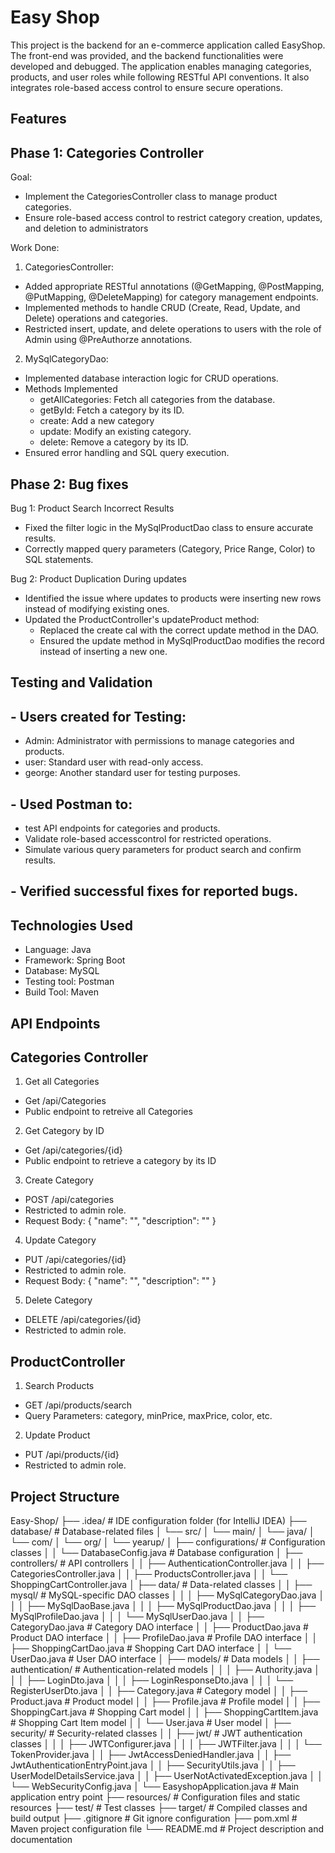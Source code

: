 
# Easy Shop

This project is the backend for an e-commerce application called EasyShop. The front-end was provided, and the backend functionalities were developed and debugged. The application enables managing categories, products, and user roles while following RESTful API conventions. It also integrates role-based access control to ensure secure operations.











## Features

## Phase 1: Categories Controller

Goal:
- Implement the CategoriesController class to manage product categories.
- Ensure role-based access control to restrict category creation, updates, and deletion to administrators

Work Done:
1. CategoriesController:
- Added appropriate RESTful annotations (@GetMapping, @PostMapping, @PutMapping, @DeleteMapping) for category management endpoints.
- Implemented methods to handle CRUD (Create, Read, Update, and Delete) operations and categories.
- Restricted insert, update, and delete operations to users with the role of Admin using @PreAuthorze annotations.

2. MySqlCategoryDao:
- Implemented database interaction logic for CRUD operations.
- Methods Implemented
    - getAllCategories: Fetch all categories from the database.
    - getById: Fetch a category by its ID.
    - create: Add a new category 
    - update: Modify an existing category.
    - delete: Remove a category by its ID.
- Ensured error handling and SQL query execution.

## Phase 2: Bug fixes

Bug 1: Product Search Incorrect Results
- Fixed the filter logic in the MySqlProductDao class to ensure accurate results.
- Correctly mapped query parameters (Category, Price Range, Color) to SQL statements.

Bug 2: Product Duplication During updates
- Identified the issue where updates to products were inserting new rows instead of modifying existing ones.
- Updated the ProductController's updateProduct method:
    - Replaced the create cal with the correct update method in the DAO.
    - Ensured the update method in MySqlProductDao modifies the record instead of inserting a new one.
    


## Testing and Validation

## - Users created for Testing:
- Admin: Administrator with permissions to manage categories and products.
- user: Standard user with read-only access.
- george: Another standard user for testing purposes.

## - Used Postman to:
- test API endpoints for categories and products.
- Validate role-based accesscontrol for restricted operations.
- Simulate various query parameters for product search and confirm results.

## - Verified successful fixes for reported bugs.
## Technologies Used
- Language: Java
- Framework: Spring Boot
- Database: MySQL
- Testing tool: Postman
- Build Tool: Maven
## API Endpoints
## Categories Controller

1. Get all Categories
- Get /api/Categories
- Public endpoint to retreive all Categories

2. Get Category by ID
- Get /api/categories/{id}
- Public endpoint to retrieve a category by its ID

3. Create Category
- POST /api/categories
- Restricted to admin role.
- Request Body: { "name": "", "description": "" }

4. Update Category
- PUT /api/categories/{id}
- Restricted to admin role.
- Request Body: { "name": "", "description": "" }

5. Delete Category
- DELETE /api/categories/{id}
- Restricted to admin role.

## ProductController

1. Search Products
- GET /api/products/search
- Query Parameters: category, minPrice, maxPrice, color, etc.

2. Update Product
- PUT /api/products/{id}
- Restricted to admin role.
## Project Structure

Easy-Shop/
├── .idea/                              # IDE configuration folder (for IntelliJ IDEA)
├── database/                           # Database-related files
│   └── src/
│       └── main/
│           └── java/
│               └── com/
│                   └── org/
│                       └── yearup/
│                           ├── configurations/         # Configuration classes
│                           │   └── DatabaseConfig.java  # Database configuration
│                           ├── controllers/            # API controllers
│                           │   ├── AuthenticationController.java
│                           │   ├── CategoriesController.java
│                           │   ├── ProductsController.java
│                           │   └── ShoppingCartController.java
│                           ├── data/                    # Data-related classes
│                           │   ├── mysql/               # MySQL-specific DAO classes
│                           │   │   ├── MySqlCategoryDao.java
│                           │   │   ├── MySqlDaoBase.java
│                           │   │   ├── MySqlProductDao.java
│                           │   │   ├── MySqlProfileDao.java
│                           │   │   └── MySqlUserDao.java
│                           │   ├── CategoryDao.java      # Category DAO interface
│                           │   ├── ProductDao.java       # Product DAO interface
│                           │   ├── ProfileDao.java       # Profile DAO interface
│                           │   ├── ShoppingCartDao.java  # Shopping Cart DAO interface
│                           │   └── UserDao.java          # User DAO interface
│                           ├── models/                  # Data models
│                           │   ├── authentication/      # Authentication-related models
│                           │   │   ├── Authority.java
│                           │   │   ├── LoginDto.java
│                           │   │   ├── LoginResponseDto.java
│                           │   │   └── RegisterUserDto.java
│                           │   ├── Category.java         # Category model
│                           │   ├── Product.java          # Product model
│                           │   ├── Profile.java          # Profile model
│                           │   ├── ShoppingCart.java     # Shopping Cart model
│                           │   ├── ShoppingCartItem.java # Shopping Cart Item model
│                           │   └── User.java             # User model
│                           ├── security/                # Security-related classes
│                           │   ├── jwt/                 # JWT authentication classes
│                           │   │   ├── JWTConfigurer.java
│                           │   │   ├── JWTFilter.java
│                           │   │   └── TokenProvider.java
│                           │   ├── JwtAccessDeniedHandler.java
│                           │   ├── JwtAuthenticationEntryPoint.java
│                           │   ├── SecurityUtils.java
│                           │   ├── UserModelDetailsService.java
│                           │   ├── UserNotActivatedException.java
│                           │   └── WebSecurityConfig.java
│                           └── EasyshopApplication.java  # Main application entry point
├── resources/                         # Configuration files and static resources
├── test/                               # Test classes
├── target/                             # Compiled classes and build output
├── .gitignore                          # Git ignore configuration
├── pom.xml                             # Maven project configuration file
└── README.md                           # Project description and documentation

